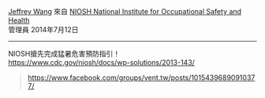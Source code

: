 [Jeffrey Wang](https://www.facebook.com/groups/10150159542050377/user/100000440486041/) 來自 
[NIOSH National Institute for Occupational Safety and Health](https://www.facebook.com/niosh/)  
管理員 2014年7月12日

---

NIOSH搶先完成猛暑危害預防指引！<br />
https://www.cdc.gov/niosh/docs/wp-solutions/2013-143/

  
  >https://www.facebook.com/groups/vent.tw/posts/10154396890910377/
